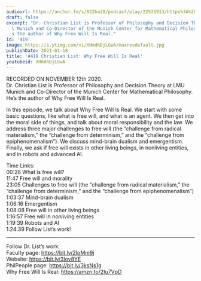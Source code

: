 ```yaml
---
audiourl: https://anchor.fm/s/822ba20/podcast/play/22531913/https%3A%2F%2Fd3ctxlq1ktw2nl.cloudfront.net%2Fstaging%2F2020-10-13%2Fbf5eee63-d4ed-5c63-e803-bd88003c5ee7.m4a
draft: false
excerpt: "Dr. Christian List is Professor of Philosophy and Decision Theory at LMU\
  \ Munich and Co-Director of the Munich Center for Mathematical Philosophy. He\u2019\
  s the author of Why Free Will Is Real."
id: '419'
image: https://i.ytimg.com/vi/XHmdhDjLGwA/maxresdefault.jpg
publishDate: 2021-01-18
title: '#419 Christian List: Why Free Will Is Real'
youtubeid: XHmdhDjLGwA
---
```

<div class="timelinks">

RECORDED ON NOVEMBER 12th 2020.  
Dr. Christian List is Professor of Philosophy and Decision Theory at LMU Munich and Co-Director of the Munich Center for Mathematical Philosophy. He’s the author of Why Free Will Is Real.

In this episode, we talk about Why Free Will Is Real. We start with some basic questions, like what is free will, and what is an agent. We then get into the moral side of things, and talk about moral responsibility and the law. We address three major challenges to free will (the “challenge from radical materialism,” the “challenge from determinism,” and the “challenge from epiphenomenalism”). We discuss mind-brain dualism and emergentism. Finally, we ask if free will exists in other living beings, in nonliving entities, and in robots and advanced AI.

Time Links:  
<time>00:28</time> What is free will?  
<time>11:47</time> Free will and morality  
<time>23:05</time> Challenges to free will (the “challenge from radical materialism,” the “challenge from determinism,” and the “challenge from epiphenomenalism”)  
<time>1:03:37</time> Mind-brain dualism  
<time>1:06:16</time> Emergentism  
<time>1:08:08</time> Free will in other living beings  
<time>1:16:57</time> Free will in nonliving entities  
<time>1:19:39</time> Robots and AI  
<time>1:24:39</time> Follow List’s work!

---

Follow Dr. List’s work:  
Faculty page: https://bit.ly/2IpMm9j  
Website: https://bit.ly/3lov8YE  
PhilPeople page: https://bit.ly/3ksNs1g  
Why Free Will Is Real: https://amzn.to/2Iu7VpD
</div>


